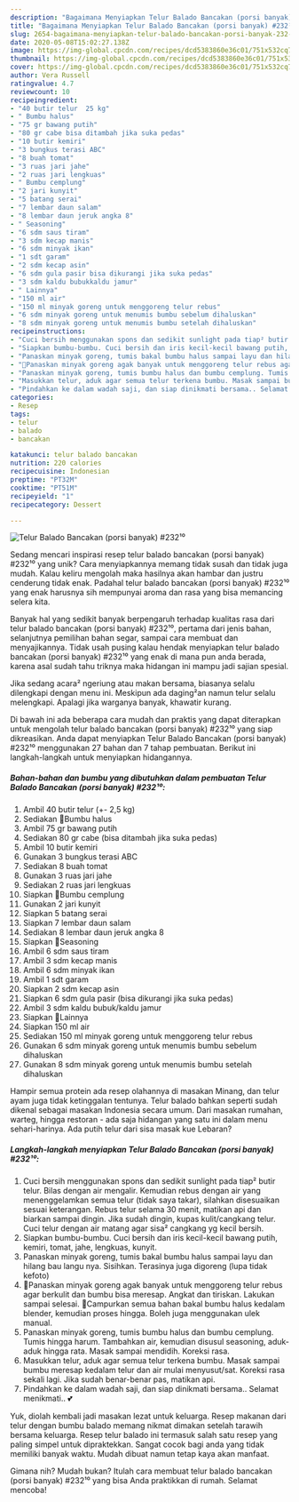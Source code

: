 ```yaml
---
description: "Bagaimana Menyiapkan Telur Balado Bancakan (porsi banyak) #232¹⁰, Sempurna"
title: "Bagaimana Menyiapkan Telur Balado Bancakan (porsi banyak) #232¹⁰, Sempurna"
slug: 2654-bagaimana-menyiapkan-telur-balado-bancakan-porsi-banyak-232-sempurna
date: 2020-05-08T15:02:27.138Z
image: https://img-global.cpcdn.com/recipes/dcd5383860e36c01/751x532cq70/telur-balado-bancakan-porsi-banyak-232⁰-foto-resep-utama.jpg
thumbnail: https://img-global.cpcdn.com/recipes/dcd5383860e36c01/751x532cq70/telur-balado-bancakan-porsi-banyak-232⁰-foto-resep-utama.jpg
cover: https://img-global.cpcdn.com/recipes/dcd5383860e36c01/751x532cq70/telur-balado-bancakan-porsi-banyak-232⁰-foto-resep-utama.jpg
author: Vera Russell
ratingvalue: 4.7
reviewcount: 10
recipeingredient:
- "40 butir telur  25 kg"
- " Bumbu halus"
- "75 gr bawang putih"
- "80 gr cabe bisa ditambah jika suka pedas"
- "10 butir kemiri"
- "3 bungkus terasi ABC"
- "8 buah tomat"
- "3 ruas jari jahe"
- "2 ruas jari lengkuas"
- " Bumbu cemplung"
- "2 jari kunyit"
- "5 batang serai"
- "7 lembar daun salam"
- "8 lembar daun jeruk angka 8"
- " Seasoning"
- "6 sdm saus tiram"
- "3 sdm kecap manis"
- "6 sdm minyak ikan"
- "1 sdt garam"
- "2 sdm kecap asin"
- "6 sdm gula pasir bisa dikurangi jika suka pedas"
- "3 sdm kaldu bubukkaldu jamur"
- " Lainnya"
- "150 ml air"
- "150 ml minyak goreng untuk menggoreng telur rebus"
- "6 sdm minyak goreng untuk menumis bumbu sebelum dihaluskan"
- "8 sdm minyak goreng untuk menumis bumbu setelah dihaluskan"
recipeinstructions:
- "Cuci bersih menggunakan spons dan sedikit sunlight pada tiap² butir telur. Bilas dengan air mengalir. Kemudian rebus dengan air yang menenggelamkan semua telur (tidak saya takar), silahkan disesuaikan sesuai keterangan. Rebus telur selama 30 menit, matikan api dan biarkan sampai dingin. Jika sudah dingin, kupas kulit/cangkang telur. Cuci telur dengan air matang agar sisa² cangkang yg kecil bersih."
- "Siapkan bumbu-bumbu. Cuci bersih dan iris kecil-kecil bawang putih, kemiri, tomat, jahe, lengkuas, kunyit."
- "Panaskan minyak goreng, tumis bakal bumbu halus sampai layu dan hilang bau langu nya. Sisihkan. Terasinya juga digoreng (lupa tidak kefoto)"
- "🌷Panaskan minyak goreng agak banyak untuk menggoreng telur rebus agar berkulit dan bumbu bisa meresap. Angkat dan tiriskan. Lakukan sampai selesai. 🌷Campurkan semua bahan bakal bumbu halus kedalam blender, kemudian proses hingga. Boleh juga menggunakan ulek manual."
- "Panaskan minyak goreng, tumis bumbu halus dan bumbu cemplung. Tumis hingga harum. Tambahkan air, kemudian disusul seasoning, aduk-aduk hingga rata. Masak sampai mendidih. Koreksi rasa."
- "Masukkan telur, aduk agar semua telur terkena bumbu. Masak sampai bumbu meresap kedalam telur dan air mulai menyusut/sat. Koreksi rasa sekali lagi. Jika sudah benar-benar pas, matikan api."
- "Pindahkan ke dalam wadah saji, dan siap dinikmati bersama.. Selamat menikmati.. 💕"
categories:
- Resep
tags:
- telur
- balado
- bancakan

katakunci: telur balado bancakan 
nutrition: 220 calories
recipecuisine: Indonesian
preptime: "PT32M"
cooktime: "PT51M"
recipeyield: "1"
recipecategory: Dessert

---
```



![Telur Balado Bancakan (porsi banyak) #232¹⁰](https://img-global.cpcdn.com/recipes/dcd5383860e36c01/751x532cq70/telur-balado-bancakan-porsi-banyak-232⁰-foto-resep-utama.jpg)

Sedang mencari inspirasi resep telur balado bancakan (porsi banyak) #232¹⁰ yang unik? Cara menyiapkannya memang tidak susah dan tidak juga mudah. Kalau keliru mengolah maka hasilnya akan hambar dan justru cenderung tidak enak. Padahal telur balado bancakan (porsi banyak) #232¹⁰ yang enak harusnya sih mempunyai aroma dan rasa yang bisa memancing selera kita.

Banyak hal yang sedikit banyak berpengaruh terhadap kualitas rasa dari telur balado bancakan (porsi banyak) #232¹⁰, pertama dari jenis bahan, selanjutnya pemilihan bahan segar, sampai cara membuat dan menyajikannya. Tidak usah pusing kalau hendak menyiapkan telur balado bancakan (porsi banyak) #232¹⁰ yang enak di mana pun anda berada, karena asal sudah tahu triknya maka hidangan ini mampu jadi sajian spesial.

Jika sedang acara² ngeriung atau makan bersama, biasanya selalu dilengkapi dengan menu ini. Meskipun ada daging²an namun telur selalu melengkapi. Apalagi jika warganya banyak, khawatir kurang.


Di bawah ini ada beberapa cara mudah dan praktis yang dapat diterapkan untuk mengolah telur balado bancakan (porsi banyak) #232¹⁰ yang siap dikreasikan. Anda dapat menyiapkan Telur Balado Bancakan (porsi banyak) #232¹⁰ menggunakan 27 bahan dan 7 tahap pembuatan. Berikut ini langkah-langkah untuk menyiapkan hidangannya.

<!--inarticleads1-->

##### Bahan-bahan dan bumbu yang dibutuhkan dalam pembuatan Telur Balado Bancakan (porsi banyak) #232¹⁰:

1. Ambil 40 butir telur (+- 2,5 kg)
1. Sediakan  🌷Bumbu halus
1. Ambil 75 gr bawang putih
1. Sediakan 80 gr cabe (bisa ditambah jika suka pedas)
1. Ambil 10 butir kemiri
1. Gunakan 3 bungkus terasi ABC
1. Sediakan 8 buah tomat
1. Gunakan 3 ruas jari jahe
1. Sediakan 2 ruas jari lengkuas
1. Siapkan  🌷Bumbu cemplung
1. Gunakan 2 jari kunyit
1. Siapkan 5 batang serai
1. Siapkan 7 lembar daun salam
1. Sediakan 8 lembar daun jeruk angka 8
1. Siapkan  🌷Seasoning
1. Ambil 6 sdm saus tiram
1. Ambil 3 sdm kecap manis
1. Ambil 6 sdm minyak ikan
1. Ambil 1 sdt garam
1. Siapkan 2 sdm kecap asin
1. Siapkan 6 sdm gula pasir (bisa dikurangi jika suka pedas)
1. Ambil 3 sdm kaldu bubuk/kaldu jamur
1. Siapkan  🌷Lainnya
1. Siapkan 150 ml air
1. Sediakan 150 ml minyak goreng untuk menggoreng telur rebus
1. Gunakan 6 sdm minyak goreng untuk menumis bumbu sebelum dihaluskan
1. Gunakan 8 sdm minyak goreng untuk menumis bumbu setelah dihaluskan


Hampir semua protein ada resep olahannya di masakan Minang, dan telur ayam juga tidak ketinggalan tentunya. Telur balado bahkan seperti sudah dikenal sebagai masakan Indonesia secara umum. Dari masakan rumahan, warteg, hingga restoran - ada saja hidangan yang satu ini dalam menu sehari-harinya. Ada putih telur dari sisa masak kue Lebaran? 

<!--inarticleads2-->

##### Langkah-langkah menyiapkan Telur Balado Bancakan (porsi banyak) #232¹⁰:

1. Cuci bersih menggunakan spons dan sedikit sunlight pada tiap² butir telur. Bilas dengan air mengalir. Kemudian rebus dengan air yang menenggelamkan semua telur (tidak saya takar), silahkan disesuaikan sesuai keterangan. Rebus telur selama 30 menit, matikan api dan biarkan sampai dingin. Jika sudah dingin, kupas kulit/cangkang telur. Cuci telur dengan air matang agar sisa² cangkang yg kecil bersih.
1. Siapkan bumbu-bumbu. Cuci bersih dan iris kecil-kecil bawang putih, kemiri, tomat, jahe, lengkuas, kunyit.
1. Panaskan minyak goreng, tumis bakal bumbu halus sampai layu dan hilang bau langu nya. Sisihkan. Terasinya juga digoreng (lupa tidak kefoto)
1. 🌷Panaskan minyak goreng agak banyak untuk menggoreng telur rebus agar berkulit dan bumbu bisa meresap. Angkat dan tiriskan. Lakukan sampai selesai. 🌷Campurkan semua bahan bakal bumbu halus kedalam blender, kemudian proses hingga. Boleh juga menggunakan ulek manual.
1. Panaskan minyak goreng, tumis bumbu halus dan bumbu cemplung. Tumis hingga harum. Tambahkan air, kemudian disusul seasoning, aduk-aduk hingga rata. Masak sampai mendidih. Koreksi rasa.
1. Masukkan telur, aduk agar semua telur terkena bumbu. Masak sampai bumbu meresap kedalam telur dan air mulai menyusut/sat. Koreksi rasa sekali lagi. Jika sudah benar-benar pas, matikan api.
1. Pindahkan ke dalam wadah saji, dan siap dinikmati bersama.. Selamat menikmati.. 💕


Yuk, diolah kembali jadi masakan lezat untuk keluarga. Resep makanan dari telur dengan bumbu balado memang nikmat dimakan setelah tarawih bersama keluarga. Resep telur balado ini termasuk salah satu resep yang paling simpel untuk dipraktekkan. Sangat cocok bagi anda yang tidak memiliki banyak waktu. Mudah dibuat namun tetap kaya akan manfaat. 

Gimana nih? Mudah bukan? Itulah cara membuat telur balado bancakan (porsi banyak) #232¹⁰ yang bisa Anda praktikkan di rumah. Selamat mencoba!
